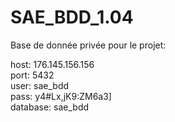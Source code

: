 # SAE_BDD_1.04

Base de donnée privée pour le projet:

  host: 176.145.156.156  
  port: 5432  
  user: sae_bdd  
  pass: y4#Lx,jK9:ZM6a3]  
  database: sae_bdd
